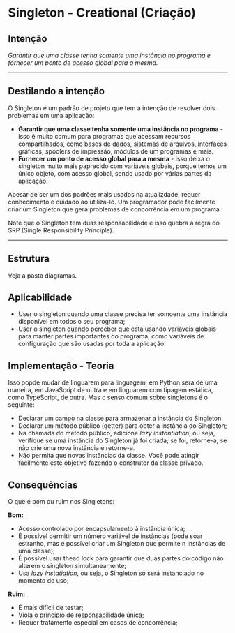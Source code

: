 # Singleton - Creational (Criação)

## Intenção

*Garantir que uma classe tenha somente uma instância no programa e fornecer um ponto de acesso global para a mesma.*

---

## Destilando a intenção

O Singleton é um padrão de projeto que tem a intenção de resolver dois problemas em uma aplicação:

- **Garantir que uma classe tenha somente uma instância no programa** - isso é muito comum para programas que acessam recursos compartilhados, como bases de dados, sistemas de arquivos, interfaces gráficas, spoolers de impressão, módulos de um programas e mais.
- **Fornecer um ponto de acesso global para a mesma** - isso deixa o singleton muito mais paprecido com variáveis globais, porque
temos um único objeto, com acesso global, sendo usado por várias partes da aplicação.

Apesar de ser um dos padrões mais usados na atualizdade, requer conhecimento e cuidado ao utilizá-lo. Um programador pode facilmente
criar um Singleton que gera problemas de concorrência em um programa.

Note que o Singleton tem duas responsabilidade e isso quebra a regra do SRP (Single Responsibility Principle).

---

## Estrutura 

Veja a pasta diagramas.

## Aplicabilidade

- User o singleton quando uma classe precisa ter somoente uma instância disponível em todos o seu programa;
- User o singleton quando perceber que está usando variáveis globais para manter partes importantes do programa, como variáveis de configuração que são usadas por toda a aplicação.

## Implementação - Teoria

Isso popde mudar de linguarem para linguagem, em Python sera de uma maneira, em JavaScript de outra e em linguarem com tipagem estática, como TypeScript, de outra. Mas o senso comum sobre singletons é o seguinte:

- Declarar um campo na classe para armazenar a instância do Singleton.
- Declarar um método público (getter) para obter a instância do Singleton;
- Na chamada do método público, adicione *lazy instantiation*, ou seja, verifique se uma instância do Singleton já foi criada; se foi, retorne-a, se não crie uma nova instância e retorne-a.
- Não permita que novas instâncias da classe. Você pode atingir facilmente este objetivo fazendo o construtor da classe privado.

## Consequências

O que é bom ou ruim nos Singletons:

**Bom:**
- Acesso controlado por encapsulamento à instância única;
- É possível permitir um número variável de instâncias (pode soar estranho, mas é possível criar um Singleton que permite n instâncias de uma classe);
- É possível usar thead lock para garantir que duas partes do código não alterem o singleton simultaneamente;
- Usa *lazy instatiation*, ou seja, o Singleton só será instanciado no momento do uso;

**Ruim:**
- É mais difícil de testar;
- Viola o princípio de responsabilidade única;
- Requer tratamento especial em casos de concorrência;